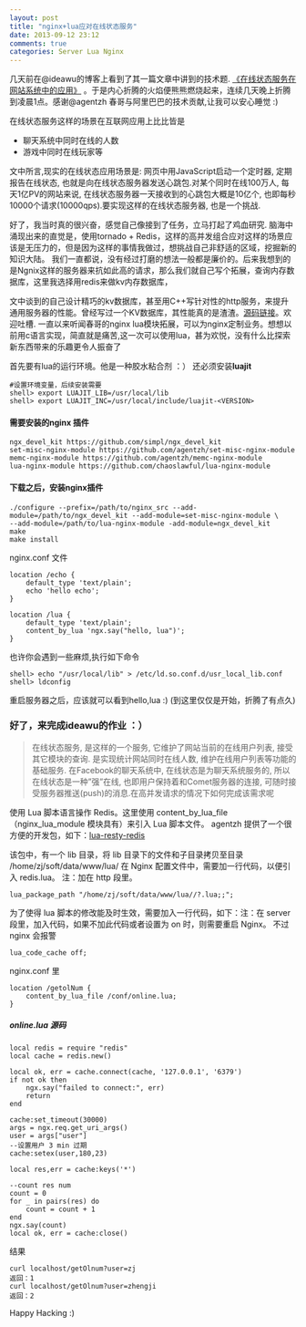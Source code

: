 ```yaml
---
layout: post
title: "nginx+lua应对在线状态服务"
date: 2013-09-12 23:12
comments: true
categories: Server Lua Nginx 
---
```


几天前在@ideawu的博客上看到了其一篇文章中讲到的技术题.
[《在线状态服务在网站系统中的应用》](http://www.ideawu.net/blog/archives/732.html) 。于是内心折腾的火焰便熊熊燃烧起来，连续几天晚上折腾到凌晨1点。感谢@agentzh 春哥与阿里巴巴的技术贡献,让我可以安心睡觉 :) 

在线状态服务这样的场景在互联网应用上比比皆是

* 聊天系统中同时在线的人数
* 游戏中同时在线玩家等

文中所言,现实的在线状态应用场景是:
网页中用JavaScript启动一个定时器, 定期报告在线状态, 也就是向在线状态服务器发送心跳包.对某个同时在线100万人, 每天1亿PV的网站来说, 在线状态服务器一天接收到的心跳包大概是10亿个, 也即每秒10000个请求(10000qps).要实现这样的在线状态服务器, 也是一个挑战.
 
好了，我当时真的很兴奋，感觉自己像接到了任务，立马打起了鸡血研究. 脑海中涌现出来的直觉是，使用tornado + Redis，这样的高并发组合应对这样的场景应该是无压力的，但是因为这样的事情我做过，想挑战自己非舒适的区域，挖掘新的知识大陆。
我们一直都说，没有经过打磨的想法一般都是廉价的。后来我想到的是Ngnix这样的服务器来抗如此高的请求，那么我们就自己写个拓展，查询内存数据库，这里我选择用redis来做kv内存数据库，

文中谈到的自己设计精巧的kv数据库，甚至用C++写针对性的http服务，来提升通用服务器的性能。曾经写过一个KV数据库，其性能真的是渣渣。[源码链接](https://github.com/zheng-ji/KvDb)。欢迎吐槽.
一直以来听闻春哥的nginx lua模块拓展，可以为nginx定制业务。想想以前用c语言实现，简直就是痛苦,这一次可以使用lua，甚为欢悦，没有什么比探索新东西带来的乐趣更令人振奋了

首先要有lua的运行环境。他是一种胶水粘合剂 ：） 还必须安装**luajit**

```
#设置环境变量，后续安装需要
shell> export LUAJIT_LIB=/usr/local/lib
shell> export LUAJIT_INC=/usr/local/include/luajit-<VERSION>
```

#### 需要安装的nginx 插件
```
ngx_devel_kit https://github.com/simpl/ngx_devel_kit
set-misc-nginx-module https://github.com/agentzh/set-misc-nginx-module
memc-nginx-module https://github.com/agentzh/memc-nginx-module 
lua-nginx-module https://github.com/chaoslawful/lua-nginx-module
```

#### 下载之后，安装nginx插件
                 
```
./configure --prefix=/path/to/nginx_src --add-module=/path/to/ngx_devel_kit --add-module=set-misc-nginx-module \
--add-module=/path/to/lua-nginx-module -add-module=ngx_devel_kit 
make 
make install
```
nginx.conf 文件                 
```
location /echo {  
    default_type 'text/plain';  
    echo 'hello echo';  
}  

location /lua {  
    default_type 'text/plain';  
    content_by_lua 'ngx.say("hello, lua")';  
}  
```
也许你会遇到一些麻烦,执行如下命令
```
shell> echo "/usr/local/lib" > /etc/ld.so.conf.d/usr_local_lib.conf
shell> ldconfig
```

重启服务器之后，应该就可以看到hello,lua :) (到这里仅仅是开始，折腾了有点久)
 
### 好了，来完成ideawu的作业 ：）

>在线状态服务, 是这样的一个服务, 它维护了网站当前的在线用户列表, 接受其它模块的查询. 是实现统计网站同时在线人数, 维护在线用户列表等功能的基础服务. 在Facebook的聊天系统中, 在线状态是为聊天系统服务的, 所以在线状态是一种”强”在线, 也即用户保持着和Comet服务器的连接, 可随时接受服务器推送(push)的消息.在高并发请求的情况下如何完成该需求呢

使用 Lua 脚本语言操作 Redis。这里使用 content_by_lua_file （nginx_lua_module 模块具有）来引入 Lua 脚本文件。
agentzh 提供了一个很方便的开发包，如下：[lua-resty-redis](https://github.com/agentzh/lua-resty-redis.git)

该包中，有一个 lib 目录，将 lib 目录下的文件和子目录拷贝至目录 /home/zj/soft/data/www/lua/
在 Nginx 配置文件中，需要加一行代码，以便引入 redis.lua。
注：加在 http 段里。
```
lua_package_path "/home/zj/soft/data/www/lua//?.lua;;";  
```
为了使得 lua 脚本的修改能及时生效，需要加入一行代码，如下：注：在 server 段里，加入代码，如果不加此代码或者设置为 on 时，则需要重启 Nginx。 不过nginx 会报警
```
lua_code_cache off;  
```

nginx.conf 里
```
location /getolNum {
    content_by_lua_file /conf/online.lua;  
} 
```
##### online.lua 源码

```
local redis = require "redis"
local cache = redis.new()

local ok, err = cache.connect(cache, '127.0.0.1', '6379')
if not ok then
    ngx.say("failed to connect:", err)
    return
end

cache:set_timeout(30000)
args = ngx.req.get_uri_args()
user = args["user"]
--设置用户 3 min 过期
cache:setex(user,180,23)

local res,err = cache:keys('*')

--count res num
count = 0
for _ in pairs(res) do
    count = count + 1
end
ngx.say(count)
local ok, err = cache:close()
```
结果
```
curl localhost/getOlnum?user=zj
返回：1
curl localhost/getOlnum?user=zhengji
返回：2
```

Happy Hacking :)
 








